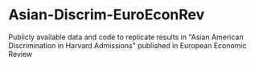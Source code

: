 # Asian-Discrim-EuroEconRev
Publicly available data and code to replicate results in "Asian American Discrimination in Harvard Admissions" published in European Economic Review
